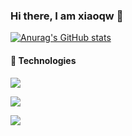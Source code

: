 ### Hi there, I am xiaoqw 👋

[![Anurag's GitHub stats](https://github-readme-stats-xcm1115.vercel.app/api?username=xcm1115&show_icons=true&theme=default)](https://github.com/anuraghazra/github-readme-stats)

#### 🍟 Technologies

<p align="left">
  <a href="https://skillicons.dev">
    <img src="https://skillicons.dev/icons?i=ts,js,html,css,react,vue,vite,webpack,tailwind" />
  </a>
</p>
<p align="left">
  <a href="https://skillicons.dev">
    <img src="https://skillicons.dev/icons?i=nodejs,go,express,mongodb,mysql" />
  </a>
</p>
<p align="left">
  <a href="https://skillicons.dev">
    <img src="https://skillicons.dev/icons?i=vscode,linux,bash,git,github,stackoverflow,docker,vercel,figma,md" />
  </a>
</p>

<!--
**xcm1115/xcm1115** is a ✨ _special_ ✨ repository because its `README.md` (this file) appears on your GitHub profile.

Here are some ideas to get you started:

- 🔭 I’m currently working on ...
- 🌱 I’m currently learning ...
- 👯 I’m looking to collaborate on ...
- 🤔 I’m looking for help with ...
- 💬 Ask me about ...
- 📫 How to reach me: ...
- 😄 Pronouns: ...
- ⚡ Fun fact: ...
-->
